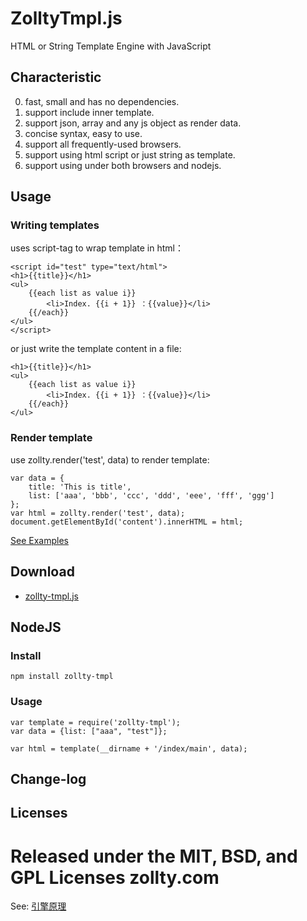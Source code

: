 # ZolltyTmpl.js

HTML or String Template Engine with JavaScript


##	Characteristic

0.  fast, small and has no dependencies.
1.  support include inner template.
2.  support json, array and any js object as render data.
3.  concise syntax, easy to use.
4.  support all frequently-used browsers.
5.  support using html script or just string as template. 
6.  support using under both browsers and nodejs.



## Usage

### Writing templates

uses script-tag to wrap template in html：
	
	<script id="test" type="text/html">
	<h1>{{title}}</h1>
	<ul>
	    {{each list as value i}}
	        <li>Index. {{i + 1}} ：{{value}}</li>
	    {{/each}}
	</ul>
	</script>
	
or just write the template content in a file:

	<h1>{{title}}</h1>
	<ul>
	    {{each list as value i}}
	        <li>Index. {{i + 1}} ：{{value}}</li>
	    {{/each}}
	</ul>
	
### Render template

use zollty.render('test', data) to render template:  

	var data = {
		title: 'This is title',
		list: ['aaa', 'bbb', 'ccc', 'ddd', 'eee', 'fff', 'ggg']
	};
	var html = zollty.render('test', data);
	document.getElementById('content').innerHTML = html;


[See Examples](https://github.com/zollty-org/zollty-tmpl/tree/master/examples/basic-usage.html)


##	Download

* [zollty-tmpl.js](https://raw.github.com/zollty-org/zollty-tmpl/master/dist/1.0.0/zollty-tmpl.js) 


##	NodeJS

###	Install

	npm install zollty-tmpl
	
###	Usage

	var template = require('zollty-tmpl');
	var data = {list: ["aaa", "test"]};
	
	var html = template(__dirname + '/index/main', data);


## Change-log


## Licenses

Released under the MIT, BSD, and GPL Licenses
zollty.com
============

See: [引擎原理](http://krasimirtsonev.com/blog/article/Javascript-template-engine-in-just-20-line)
